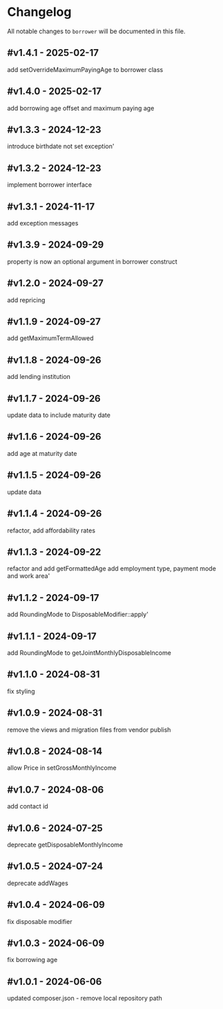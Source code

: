 # Changelog

All notable changes to `borrower` will be documented in this file.

## #v1.4.1 - 2025-02-17

add setOverrideMaximumPayingAge to borrower class

## #v1.4.0 - 2025-02-17

add borrowing age offset and maximum paying age

## #v1.3.3 - 2024-12-23

introduce birthdate not set exception'

## #v1.3.2 - 2024-12-23

implement borrower interface

## #v1.3.1 - 2024-11-17

add exception messages

## #v1.3.9 - 2024-09-29

property is now an optional argument in borrower construct

## #v1.2.0 - 2024-09-27

add repricing

## #v1.1.9 - 2024-09-27

add getMaximumTermAllowed

## #v1.1.8 - 2024-09-26

add lending institution

## #v1.1.7 - 2024-09-26

update data to include maturity date

## #v1.1.6 - 2024-09-26

add age at maturity date

## #v1.1.5 - 2024-09-26

update data

## #v1.1.4 - 2024-09-26

refactor, add affordability rates

## #v1.1.3 - 2024-09-22

refactor and add getFormattedAge
add employment type, payment mode and work area'

## #v1.1.2 - 2024-09-17

add RoundingMode to DisposableModifier::apply'

## #v1.1.1 - 2024-09-17

add RoundingMode to getJointMonthlyDisposableIncome

## #v1.1.0 - 2024-08-31

fix styling

## #v1.0.9 - 2024-08-31

remove the views and migration files from vendor publish

## #v1.0.8 - 2024-08-14

allow Price in setGrossMonthlyIncome

## #v1.0.7 - 2024-08-06

add contact id

## #v1.0.6 - 2024-07-25

deprecate getDisposableMonthlyIncome

## #v1.0.5 - 2024-07-24

deprecate addWages

## #v1.0.4 - 2024-06-09

fix disposable modifier

## #v1.0.3 - 2024-06-09

fix borrowing age

## #v1.0.1 - 2024-06-06

updated composer.json - remove local repository path
